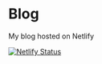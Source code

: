 # Blog

My blog hosted on Netlify

[![Netlify Status](https://api.netlify.com/api/v1/badges/26237714-11ae-444c-86ca-6eca41e8dc45/deploy-status)](https://app.netlify.com/sites/samirettali/deploys)
